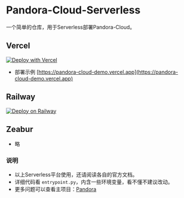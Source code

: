 # Pandora-Cloud-Serverless

一个简单的仓库，用于Serverless部署Pandora-Cloud。

## Vercel

[![Deploy with Vercel](https://vercel.com/button)](https://vercel.com/new/clone?repository-url=https%3A%2F%2Fgithub.com%2Fpengzhile%2Fpandora-cloud-serverless)

* 部署示例 [https://pandora-cloud-demo.vercel.app](https://pandora-cloud-demo.vercel.app)

## Railway

[![Deploy on Railway](https://railway.app/button.svg)](https://railway.app/template/ah4Kod)

## Zeabur

* 略

### 说明
* 以上Serverless平台使用，还请阅读各自的官方文档。
* 详细代码看 `entrypoint.py`，内含一些环境变量，看不懂不建议改动。
* 更多问题可以查看主项目：[Pandora](https://github.com/pengzhile/pandora)
